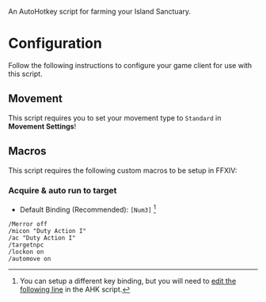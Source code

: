 An AutoHotkey script for farming your Island Sanctuary.

# Configuration

Follow the following instructions to configure your game client for use with this script.

## Movement

This script requires you to set your movement type to `Standard` in **Movement Settings**!

## Macros

This script requires the following custom macros to be setup in FFXIV:

### Acquire & auto run to target

- Default Binding (Recommended): `[Num3]` [^1]

```
/Merror off
/micon "Duty Action I"
/ac "Duty Action I"
/targetnpc
/lockon on
/automove on
```
[^1]: You can setup a different key binding, but you will need to [edit the following line](https://github.com/douglasparker/ahk-final-fantasy-xiv/blob/0a7a7dcc313daca92fd3f78368e40f794158486c/scripts/island-sanctuary-farm.ahk#L26) in the AHK script.
